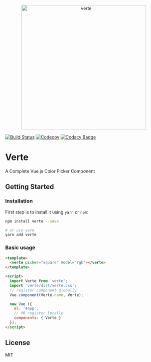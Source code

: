 <p align="center">
  <a href="https://baianat.github.io/verte/" target="_blank">
    <img width="400" alt="verte" src="https://baianat.github.io/verte/verte.png">
  </a>
</p>

[![Build Status](https://img.shields.io/travis/baianat/verte.svg?style=flat-square)](https://travis-ci.org/baianat/verte)
[![Codecov](https://img.shields.io/codecov/c/github/baianat/verte.svg?style=flat-square)](https://codecov.io/github/baianat/verte)
[![Codacy Badge](https://api.codacy.com/project/badge/Grade/32d598bdf1094532baf51ac7d89aebfd)](https://www.codacy.com/app/logaretm/verte?utm_source=github.com&amp;utm_medium=referral&amp;utm_content=baianat/verte&amp;utm_campaign=Badge_Grade)

# Verte

A Complete Vue.js Color Picker Component

## Getting Started

### Installation

First step is to install it using `yarn` or `npm`:

```bash
npm install verte --save

# or use yarn
yarn add verte
```

### Basic usage

```html {2,8,13}
<template>
  <verte picker="square" model="rgb"></verte>
</template>

<script>
  import Verte from 'verte';
  import 'verte/dist/verte.css';
  // register component globally
  Vue.component(Verte.name, Verte);

  new Vue ({
    el: '#app',
    // OR register locally
    components: { Verte }
  });
</script>

```

## License

MIT
